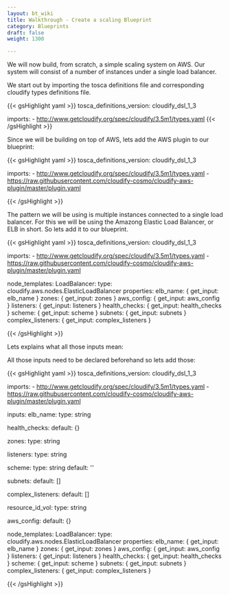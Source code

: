 ```yaml
---
layout: bt_wiki
title: Walkthrough - Create a scaling Blueprint
category: Blueprints
draft: false
weight: 1300

---
```


We will now build, from scratch, a simple scaling system on AWS. Our system will consist of a number of instances under a single load balancer.

We start out by importing the tosca definitions file and corresponding cloudify types definitions file.

{{< gsHighlight  yaml >}}
tosca_definitions_version: cloudify_dsl_1_3

imports:
    - http://www.getcloudify.org/spec/cloudify/3.5m1/types.yaml
{{< /gsHighlight >}}

Since we will be building on top of AWS, lets add the AWS plugin to our blueprint:

{{< gsHighlight  yaml >}}
tosca_definitions_version: cloudify_dsl_1_3

imports:
    - http://www.getcloudify.org/spec/cloudify/3.5m1/types.yaml
    - https://raw.githubusercontent.com/cloudify-cosmo/cloudify-aws-plugin/master/plugin.yaml


{{< /gsHighlight >}}

The pattern we will be using is multiple instances connected to a single load balancer.
For this we will be using the Amazong Elastic Load Balancer, or ELB in short.
So lets add it to our blueprint.

{{< gsHighlight  yaml >}}
tosca_definitions_version: cloudify_dsl_1_3

imports:
    - http://www.getcloudify.org/spec/cloudify/3.5m1/types.yaml
    - https://raw.githubusercontent.com/cloudify-cosmo/cloudify-aws-plugin/master/plugin.yaml

node_templates:
  LoadBalancer:
    type: cloudify.aws.nodes.ElasticLoadBalancer
    properties:
      elb_name: { get_input: elb_name }
      zones: { get_input: zones }
      aws_config: { get_input: aws_config }
      listeners: { get_input: listeners }
      health_checks: { get_input: health_checks }
      scheme: { get_input: scheme }
      subnets: { get_input: subnets }
      complex_listeners: { get_input: complex_listeners }

{{< /gsHighlight >}}

Lets explains what all those inputs mean:


All those inputs need to be declared beforehand so lets add those:

{{< gsHighlight  yaml >}}
tosca_definitions_version: cloudify_dsl_1_3

imports:
    - http://www.getcloudify.org/spec/cloudify/3.5m1/types.yaml
    - https://raw.githubusercontent.com/cloudify-cosmo/cloudify-aws-plugin/master/plugin.yaml

inputs:
  elb_name:
    type: string

  health_checks:
    default: {}

  zones:
    type: string

  listeners:
    type: string

  scheme:
    type: string
    default: ''

  subnets:
     default: []

  complex_listeners:
     default: []

  resource_id_vol:
    type: string

  aws_config:
    default: {}

node_templates:
  LoadBalancer:
    type: cloudify.aws.nodes.ElasticLoadBalancer
    properties:
      elb_name: { get_input: elb_name }
      zones: { get_input: zones }
      aws_config: { get_input: aws_config }
      listeners: { get_input: listeners }
      health_checks: { get_input: health_checks }
      scheme: { get_input: scheme }
      subnets: { get_input: subnets }
      complex_listeners: { get_input: complex_listeners }

{{< /gsHighlight >}}

